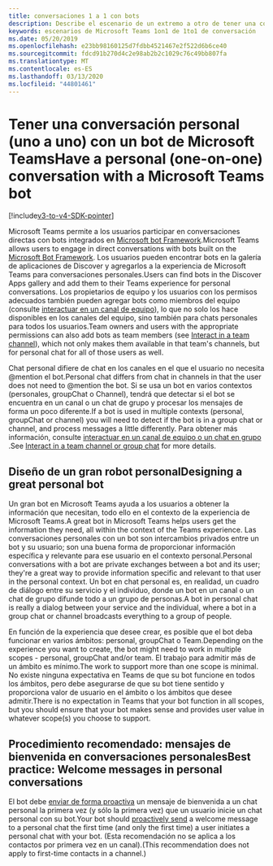 ```yaml
---
title: conversaciones 1 a 1 con bots
description: Describe el escenario de un extremo a otro de tener una conversación de 1 en 1 con un bot en Microsoft Teams.
keywords: escenarios de Microsoft Teams 1on1 de 1to1 de conversación
ms.date: 05/20/2019
ms.openlocfilehash: e23bb98160125d7fdbb4521467e2f522d6b6ce40
ms.sourcegitcommit: fdcd91b270d4c2e98ab2b2c1029c76c49bb807fa
ms.translationtype: MT
ms.contentlocale: es-ES
ms.lasthandoff: 03/13/2020
ms.locfileid: "44801461"
---
```

# <a name="have-a-personal-one-on-one-conversation-with-a-microsoft-teams-bot"></a><span data-ttu-id="1890b-104">Tener una conversación personal (uno a uno) con un bot de Microsoft Teams</span><span class="sxs-lookup"><span data-stu-id="1890b-104">Have a personal (one-on-one) conversation with a Microsoft Teams bot</span></span>

[!include[v3-to-v4-SDK-pointer](~/includes/v3-to-v4-pointer-bots.md)]

<span data-ttu-id="1890b-105">Microsoft Teams permite a los usuarios participar en conversaciones directas con bots integrados en [Microsoft bot Framework](/azure/bot-service/?view=azure-bot-service-3.0).</span><span class="sxs-lookup"><span data-stu-id="1890b-105">Microsoft Teams allows users to engage in direct conversations with bots built on the [Microsoft Bot Framework](/azure/bot-service/?view=azure-bot-service-3.0).</span></span> <span data-ttu-id="1890b-106">Los usuarios pueden encontrar bots en la galería de aplicaciones de Discover y agregarlos a la experiencia de Microsoft Teams para conversaciones personales.</span><span class="sxs-lookup"><span data-stu-id="1890b-106">Users can find bots in the Discover Apps gallery and add them to their Teams experience for personal conversations.</span></span> <span data-ttu-id="1890b-107">Los propietarios de equipo y los usuarios con los permisos adecuados también pueden agregar bots como miembros del equipo (consulte [interactuar en un canal de equipo](~/resources/bot-v3/bot-conversations/bots-conv-channel.md)), lo que no solo los hace disponibles en los canales del equipo, sino también para chats personales para todos los usuarios.</span><span class="sxs-lookup"><span data-stu-id="1890b-107">Team owners and users with the appropriate permissions can also add bots as team members (see [Interact in a team channel](~/resources/bot-v3/bot-conversations/bots-conv-channel.md)), which not only makes them available in that team's channels, but for personal chat for all of those users as well.</span></span>

<span data-ttu-id="1890b-108">Chat personal difiere de chat en los canales en el que el usuario no necesita @mention el bot.</span><span class="sxs-lookup"><span data-stu-id="1890b-108">Personal chat differs from chat in channels in that the user does not need to @mention the bot.</span></span> <span data-ttu-id="1890b-109">Si se usa un bot en varios contextos (personales, groupChat o Channel), tendrá que detectar si el bot se encuentra en un canal o un chat de grupo y procesar los mensajes de forma un poco diferente.</span><span class="sxs-lookup"><span data-stu-id="1890b-109">If a bot is used in multiple contexts (personal, groupChat or channel) you will need to detect if the bot is in a group chat or channel, and process messages a little differently.</span></span> <span data-ttu-id="1890b-110">Para obtener más información, consulte [interactuar en un canal de equipo o un chat en grupo](~/resources/bot-v3/bot-conversations/bots-conv-proactive.md) .</span><span class="sxs-lookup"><span data-stu-id="1890b-110">See [Interact in a team channel or group chat](~/resources/bot-v3/bot-conversations/bots-conv-proactive.md) for more details.</span></span>

## <a name="designing-a-great-personal-bot"></a><span data-ttu-id="1890b-111">Diseño de un gran robot personal</span><span class="sxs-lookup"><span data-stu-id="1890b-111">Designing a great personal bot</span></span>

<span data-ttu-id="1890b-112">Un gran bot en Microsoft Teams ayuda a los usuarios a obtener la información que necesitan, todo ello en el contexto de la experiencia de Microsoft Teams.</span><span class="sxs-lookup"><span data-stu-id="1890b-112">A great bot in Microsoft Teams helps users get the information they need, all within the context of the Teams experience.</span></span> <span data-ttu-id="1890b-113">Las conversaciones personales con un bot son intercambios privados entre un bot y su usuario; son una buena forma de proporcionar información específica y relevante para ese usuario en el contexto personal.</span><span class="sxs-lookup"><span data-stu-id="1890b-113">Personal conversations with a bot are private exchanges between a bot and its user; they're a great way to provide information specific and relevant to that user in the personal context.</span></span> <span data-ttu-id="1890b-114">Un bot en chat personal es, en realidad, un cuadro de diálogo entre su servicio y el individuo, donde un bot en un canal o un chat de grupo difunde todo a un grupo de personas.</span><span class="sxs-lookup"><span data-stu-id="1890b-114">A bot in personal chat is really a dialog between your service and the individual, where a bot in a group chat or channel broadcasts everything to a group of people.</span></span>

<span data-ttu-id="1890b-115">En función de la experiencia que desee crear, es posible que el bot deba funcionar en varios ámbitos: personal, groupChat o Team.</span><span class="sxs-lookup"><span data-stu-id="1890b-115">Depending on the experience you want to create, the bot might need to work in multiple scopes - personal, groupChat and/or team.</span></span> <span data-ttu-id="1890b-116">El trabajo para admitir más de un ámbito es mínimo.</span><span class="sxs-lookup"><span data-stu-id="1890b-116">The work to support more than one scope is minimal.</span></span> <span data-ttu-id="1890b-117">No existe ninguna expectativa en Teams de que su bot funcione en todos los ámbitos, pero debe asegurarse de que su bot tiene sentido y proporciona valor de usuario en el ámbito o los ámbitos que desee admitir.</span><span class="sxs-lookup"><span data-stu-id="1890b-117">There is no expectation in Teams that your bot function in all scopes, but you should ensure that your bot makes sense and provides user value in whatever scope(s) you choose to support.</span></span>

## <a name="best-practice-welcome-messages-in-personal-conversations"></a><span data-ttu-id="1890b-118">Procedimiento recomendado: mensajes de bienvenida en conversaciones personales</span><span class="sxs-lookup"><span data-stu-id="1890b-118">Best practice: Welcome messages in personal conversations</span></span>

<span data-ttu-id="1890b-119">El bot debe [enviar de forma proactiva](~/resources/bot-v3/bot-conversations/bots-conv-proactive.md) un mensaje de bienvenida a un chat personal la primera vez (y sólo la primera vez) que un usuario inicie un chat personal con su bot.</span><span class="sxs-lookup"><span data-stu-id="1890b-119">Your bot should [proactively send](~/resources/bot-v3/bot-conversations/bots-conv-proactive.md) a welcome message to a personal chat the first time (and only the first time) a user initiates a personal chat with your bot.</span></span> <span data-ttu-id="1890b-120">(Esta recomendación no se aplica a los contactos por primera vez en un canal).</span><span class="sxs-lookup"><span data-stu-id="1890b-120">(This recommendation does not apply to first-time contacts in a channel.)</span></span>
